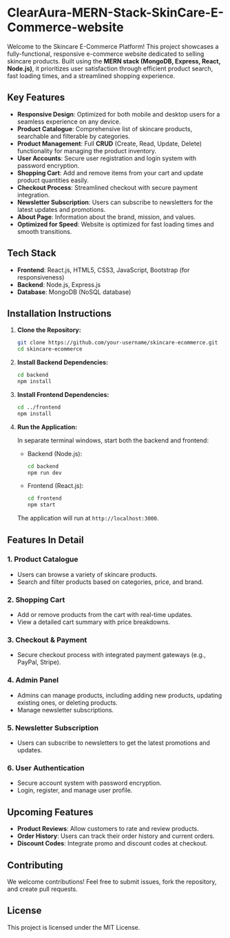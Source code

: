 # ClearAura-MERN-Stack-SkinCare-E-Commerce-website

Welcome to the Skincare E-Commerce Platform! This project showcases a fully-functional, responsive e-commerce website dedicated to selling skincare products. Built using the **MERN stack (MongoDB, Express, React, Node.js)**, it prioritizes user satisfaction through efficient product search, fast loading times, and a streamlined shopping experience.

## Key Features

- **Responsive Design**: Optimized for both mobile and desktop users for a seamless experience on any device.
- **Product Catalogue**: Comprehensive list of skincare products, searchable and filterable by categories.
- **Product Management**: Full **CRUD** (Create, Read, Update, Delete) functionality for managing the product inventory.
- **User Accounts**: Secure user registration and login system with password encryption.
- **Shopping Cart**: Add and remove items from your cart and update product quantities easily.
- **Checkout Process**: Streamlined checkout with secure payment integration.
- **Newsletter Subscription**: Users can subscribe to newsletters for the latest updates and promotions.
- **About Page**: Information about the brand, mission, and values.
- **Optimized for Speed**: Website is optimized for fast loading times and smooth transitions.

## Tech Stack

- **Frontend**: React.js, HTML5, CSS3, JavaScript, Bootstrap (for responsiveness)
- **Backend**: Node.js, Express.js
- **Database**: MongoDB (NoSQL database)

## Installation Instructions

1. **Clone the Repository:**

   ```bash
   git clone https://github.com/your-username/skincare-ecommerce.git
   cd skincare-ecommerce
   ```

2. **Install Backend Dependencies:**

   ```bash
   cd backend
   npm install
   ```

3. **Install Frontend Dependencies:**

   ```bash
   cd ../frontend
   npm install
   ```

4. **Run the Application:**

   In separate terminal windows, start both the backend and frontend:

   - Backend (Node.js):

     ```bash
     cd backend
     npm run dev
     ```

   - Frontend (React.js):

     ```bash
     cd frontend
     npm start
     ```

   The application will run at `http://localhost:3000`.

## Features In Detail

### 1. Product Catalogue
- Users can browse a variety of skincare products.
- Search and filter products based on categories, price, and brand.
  
### 2. Shopping Cart
- Add or remove products from the cart with real-time updates.
- View a detailed cart summary with price breakdowns.
  
### 3. Checkout & Payment
- Secure checkout process with integrated payment gateways (e.g., PayPal, Stripe).
  
### 4. Admin Panel
- Admins can manage products, including adding new products, updating existing ones, or deleting products.
- Manage newsletter subscriptions.

### 5. Newsletter Subscription
- Users can subscribe to newsletters to get the latest promotions and updates.
  
### 6. User Authentication
- Secure account system with password encryption.
- Login, register, and manage user profile.

## Upcoming Features

- **Product Reviews**: Allow customers to rate and review products.
- **Order History**: Users can track their order history and current orders.
- **Discount Codes**: Integrate promo and discount codes at checkout.

## Contributing

We welcome contributions! Feel free to submit issues, fork the repository, and create pull requests.

## License

This project is licensed under the MIT License.

